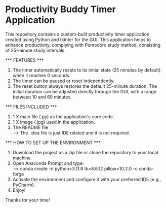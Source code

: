 # Productivity Buddy Timer Application
This repository contains a custom-built productivity timer application created using Python and tkinter for the GUI. This application helps to enhance productivity, complying with Pomodoro study method, consisting of 25-minute study intervals. 

*** FEATURES ***
1. The timer automatically resets to its initial state (25 minutes by default) when it reaches 0 seconds.
2. The timer can be paused or reset independently.
3. The reset button always restores the default 25-minute duration. The initial duration can be adjusted directly through the GUI, with a range between 10 and 60 minutes.

*** FILES INCLUDED ***

1. 1 X main file (.py) as the application's core code.
2. 1 X image (.jpg) used in the application.
3. The README file
   <br>--> The .idea file is just IDE related and it is not required.

*** HOW TO SET UP THE ENVIRONMENT ***

1) Download the project as a zip file or clone the repository to your local machine.
2) Open Anaconda Prompt and type:
   <br>--> conda create -n <YourEnvName> python=3.11.8 tk=8.6.12 pillow=10.2.0 -c conda-forge
3) Activate the environment and configure it with your preferred IDE (e.g., PyCharm).
4) Enjoy!

Thanks for your time! 
